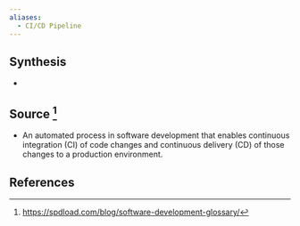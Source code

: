 ```yaml
---
aliases:
  - CI/CD Pipeline
---
```

## Synthesis
- 
## Source [^1]
- An automated process in software development that enables continuous integration (CI) of code changes and continuous delivery (CD) of those changes to a production environment.
## References

[^1]: https://spdload.com/blog/software-development-glossary/